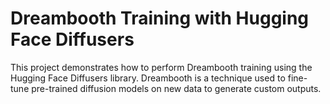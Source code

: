 # Dreambooth Training with Hugging Face Diffusers

This project demonstrates how to perform Dreambooth training using the Hugging Face Diffusers library. Dreambooth is a technique used to fine-tune pre-trained diffusion models on new data to generate custom outputs.
